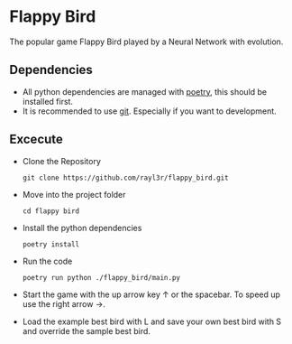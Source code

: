 # Flappy Bird

The popular game Flappy Bird played by a Neural Network with evolution.

## Dependencies

- All python dependencies are managed with [poetry](https://python-poetry.org/), this should be installed first.
- It is recommended to use [git](https://git-scm.com/). Especially if you want to development.

## Excecute

- Clone the Repository

    ```Shell
    git clone https://github.com/rayl3r/flappy_bird.git
    ```

- Move into the project folder

    ```Shell
    cd flappy bird
    ```

- Install the python dependencies

    ```Shell
    poetry install
    ```

- Run the code

    ```Shell
    poetry run python ./flappy_bird/main.py
    ```

- Start the game with the up arrow key &uarr; or the spacebar. To speed up use the right arrow &rarr;.
- Load the example best bird with L and save your own best bird with S and override the sample best bird.

